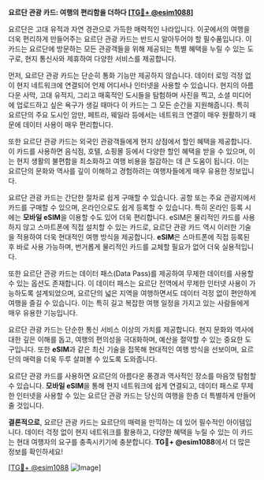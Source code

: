 **요르단 관광 카드: 여행의 편리함을 더하다 [[TG💪+ @esim1088](https://t.me/s/esim1088)]**

요르단은 고대 유적과 자연 경관으로 가득한 매력적인 나라입니다. 이곳에서의 여행을 더욱 편리하게 만들어주는 요르단 관광 카드는 반드시 알아두어야 할 필수품입니다. 이 카드는 요르단에 방문하는 모든 관광객들을 위해 제공되는 특별 혜택을 누릴 수 있는 도구로, 현지 통신사와 제휴하여 다양한 서비스를 제공합니다.

먼저, 요르단 관광 카드는 단순히 통화 기능만 제공하지 않습니다. 데이터 로밍 걱정 없이 현지 네트워크에 연결되어 언제 어디서나 인터넷을 사용할 수 있습니다. 현지의 아름다운 사막, 고대 유적지, 그리고 매혹적인 도시들을 탐험하며 사진을 찍고, 소셜 미디어에 업로드하고 싶은 욕구가 생길 때마다 이 카드는 그 모든 순간을 지원해줍니다. 특히 요르단의 주요 도시인 암만, 페트라, 웨일라 등에서는 네트워크 연결이 매우 원활하기 때문에 데이터 사용이 매우 편리합니다.

또한 요르단 관광 카드는 외국인 관광객들에게 현지 상점에서 할인 혜택을 제공합니다. 이 카드를 사용하면 음식점, 호텔, 쇼핑몰 등에서 다양한 할인 혜택을 받을 수 있으며, 이는 현지 생활의 불편함을 최소화하고 여행 비용을 절감하는 데 큰 도움이 됩니다. 이는 요르단의 문화와 역사를 깊이 이해하고 경험하려는 여행자들에게 매우 유용한 정보입니다.

요르단 관광 카드는 간단한 절차로 쉽게 구매할 수 있습니다. 공항 또는 주요 관광지에서 카드를 구매할 수 있으며, 온라인으로도 쉽게 등록할 수 있습니다. 특히 온라인 등록 시에는 **모바일 eSIM**을 이용할 수도 있어 더욱 편리합니다. eSIM은 물리적인 카드를 사용하지 않고 스마트폰에 직접 설치할 수 있는 카드로, 요르단 관광 카드 역시 이러한 기술을 적용하여 더욱 현대적인 여행 방식을 제공합니다. **eSIM**은 스마트폰에 직접 등록된 후 바로 사용 가능하며, 번거롭게 물리적인 카드를 교체할 필요가 없어 더욱 실용적입니다.

또한 요르단 관광 카드는 데이터 패스(Data Pass)를 제공하여 무제한 데이터를 사용할 수 있는 옵션도 존재합니다. 이 데이터 패스는 요르단 전역에서 무제한 인터넷 사용이 가능하도록 설계되었으며, 요르단의 넓은 지역을 여행하면서도 데이터 걱정 없이 편안하게 여행을 즐길 수 있습니다. 이는 특히 길고 복잡한 여행 일정을 가지고 있는 사람들에게 매우 유용한 기능입니다.

요르단 관광 카드는 단순한 통신 서비스 이상의 가치를 제공합니다. 현지 문화와 역사에 대한 깊은 이해를 돕고, 여행의 편의성을 극대화하며, 예산을 절약할 수 있는 중요한 도구입니다. 또한 **eSIM**과 같은 최신 기술을 접목해 현대적인 여행 방식을 선보이며, 요르단의 매력을 더욱 두루 살펴볼 수 있도록 도와줍니다.

요르단 관광 카드를 사용하면 요르단의 아름다운 풍경과 역사적인 장소를 마음껏 탐험할 수 있습니다. **모바일 eSIM**을 통해 현지 네트워크에 쉽게 연결되고, 데이터 패스로 무제한 인터넷을 사용할 수 있는 요르단 관광 카드는 당신의 여행을 한층 더 특별하게 만들어줄 것입니다.

**결론적으로**, 요르단 관광 카드는 요르단의 매력을 만끽하는 데 있어 필수적인 아이템입니다. 데이터 걱정 없이 현지 네트워크를 활용하고, 다양한 혜택을 누릴 수 있는 이 카드는 현대 여행자의 요구를 충족시키기에 충분합니다. **TG💪+ @esim1088**에서 더 많은 정보를 확인하세요!

[[TG💪+ @esim1088](https://t.me/s/esim1088) ![Image](https://i.postimg.cc/Y0z9fWf4/image.png)]